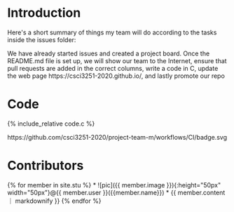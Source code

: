  <h1>Introduction</h1>
 <p> Here's a short summary of things my team will do according to the tasks inside the issues folder: </p>
 <p> We have already started issues and created a project board. Once the README.md file is set up, we will show our team to the Internet,
 ensure that pull requests are added in the correct columns, write a code in C, update the web page https://csci3251-2020.github.io/, and lastly promote our repo </p>
 <h1>Code</h1>    
 <p>{% include_relative code.c %}</p>
 <p>https://github.com/csci3251-2020/project-team-m/workflows/CI/badge.svg </p>
 <h1>Contributors</h1>  
{% for member in site.stu %}
* ![pic]({{ member.image }}){:height="50px" width="50px"}@{{ member.user }}({{member.name}})  
  * {{ member.content ｜ markdownify }}  
{% endfor %}

